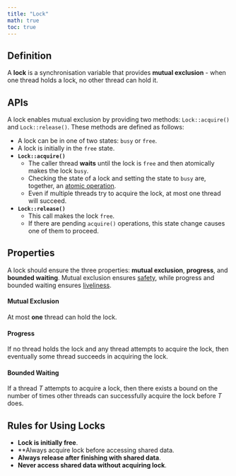 ```yaml
---
title: "Lock"
math: true
toc: true
---
```


## Definition
A **lock** is a synchronisation variable that provides **mutual exclusion** - when one thread holds a lock, no other thread can hold it.

## APIs
A lock enables mutual exclusion by providing two methods: `Lock::acquire()` and `Lock::release()`. These methods are defined as follows:

- A lock can be in one of two states: `busy` or `free`.
- A lock is initially in the `free` state.
- **`Lock::acquire()`**
	- The caller thread **waits** until the lock is `free` and then atomically makes the lock `busy`.
	- Checking the state of a lock and setting the state to `busy` are, together, an [atomic operation](notes/Atomic%20operation.md.md).
	- Even if multiple threads try to acquire the lock, at most one thread will succeed.
- **`Lock::release()`** 
	- This call makes the lock `free`.
	- If there are pending `acquire()` operations, this state change causes one of them to proceed.

## Properties
A lock should ensure the three properties: **mutual exclusion**, **progress**, and **bounded waiting**. Mutual exclusion ensures [safety](notes/Too%20much%20milk%20problem.md.md), while progress and bounded waiting ensures [liveliness](notes/Too%20much%20milk%20problem.md.md).

#### Mutual Exclusion
At most **one** thread can hold the lock.

#### Progress
If no thread holds the lock and any thread attempts to acquire the lock, then eventually some thread succeeds in acquiring the lock.

#### Bounded Waiting
If a thread $T$ attempts to acquire a lock, then there exists a bound on the number of times other threads can successfully acquire the lock before $T$ does.

## Rules for Using Locks
- **Lock is initially free**.
- **Always acquire lock before accessing shared data.
- **Always release after finishing with shared data**.
- **Never access shared data without acquiring lock**.
